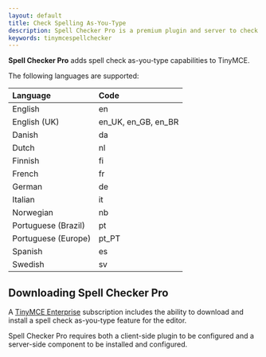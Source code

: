 ```yaml
---
layout: default
title: Check Spelling As-You-Type
description: Spell Checker Pro is a premium plugin and server to check spelling as-you-type.
keywords: tinymcespellchecker
---
```


**Spell Checker Pro** adds spell check as-you-type capabilities to TinyMCE.

The following languages are supported:

|Language                      | Code   |
|:-----------------------------|:-------|
| English                      | en     |
| English (UK)                 | en_UK, en_GB, en_BR |
| Danish                       | da     |
| Dutch                        | nl     |
| Finnish                      | fi     |
| French                       | fr     |
| German                       | de     |
| Italian	                   | it     |
| Norwegian	                   | nb     |
| Portuguese (Brazil)          | pt     |
| Portuguese (Europe)          | pt_PT  |
| Spanish                      | es     |
| Swedish                      | sv     |


## Downloading Spell Checker Pro

A [TinyMCE Enterprise](http://www.tinymce.com/pricing/) subscription includes the ability to download and install a spell check as-you-type feature for the editor.

Spell Checker Pro requires both a client-side plugin to be configured and a server-side component to be installed and configured.

